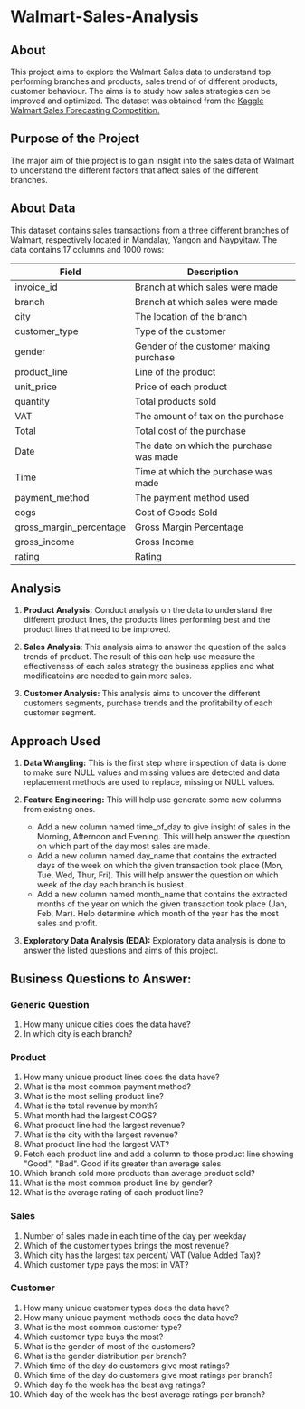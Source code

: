 # Walmart-Sales-Analysis

## About

This project aims to explore the Walmart Sales data to understand top performing branches and products, sales trend of of different products, customer behaviour. The aims is to study how sales strategies can be improved and optimized. The dataset was obtained from the [Kaggle Walmart Sales Forecasting Competition.](https://www.kaggle.com/competitions/walmart-recruiting-store-sales-forecasting/overview)

## Purpose of the Project

The major aim of thie project is to gain insight into the sales data of Walmart to understand the different factors that affect sales of the different branches.

## About Data

This dataset contains sales transactions from a three different branches of Walmart, respectively located in Mandalay, Yangon and Naypyitaw. The data contains 17 columns and 1000 rows:

|Field|Description|
|---|---|
|invoice_id|Branch at which sales were made|
|branch|Branch at which sales were made|
|city|The location of the branch|
|customer_type|Type of the customer|
|gender|Gender of the customer making purchase|
|product_line|Line of the product|
|unit_price|Price of each product|
|quantity|Total products sold|
|VAT|The amount of tax on the purchase|
|Total|Total cost of the purchase|
|Date|The date on which the purchase was made|
|Time|Time at which the purchase was made|
|payment_method|The payment method used|
|cogs|Cost of Goods Sold|
|gross_margin_percentage|Gross Margin Percentage|
|gross_income|Gross Income|
|rating|Rating|

## Analysis

1. **Product Analysis:** Conduct analysis on the data to understand the different product lines, the products lines performing best and the product lines that need to be improved.

2. **Sales Analysis**: This analysis aims to answer the question of the sales trends of product. The result of this can help use measure the effectiveness of each sales strategy the business applies and what modificatoins are needed to gain more sales.

3. **Customer Analysis:** This analysis aims to uncover the different customers segments, purchase trends and the profitability of each customer segment.


## Approach Used

1. **Data Wrangling:** This is the first step where inspection of data is done to make sure NULL values and missing values are detected and data replacement methods are used to replace, missing or NULL values.

2. **Feature Engineering:** This will help use generate some new columns from existing ones.
   - Add a new column named time_of_day to give insight of sales in the Morning, Afternoon and Evening. This will help answer the question on which part of the day most sales are       made.
   - Add a new column named day_name that contains the extracted days of the week on which the given transaction took place (Mon, Tue, Wed, Thur, Fri). This will help answer the        question on which week of the day each branch is busiest.
   - Add a new column named month_name that contains the extracted months of the year on which the given transaction took place (Jan, Feb, Mar). Help determine which month of the       year has the most sales and profit.

3. **Exploratory Data Analysis (EDA):** Exploratory data analysis is done to answer the listed questions and aims of this project.

## Business Questions to Answer:

### Generic Question

1. How many unique cities does the data have?
2. In which city is each branch?


### Product

1. How many unique product lines does the data have?
2. What is the most common payment method?
3. What is the most selling product line?
4. What is the total revenue by month?
5. What month had the largest COGS?
6. What product line had the largest revenue?
7. What is the city with the largest revenue?
8. What product line had the largest VAT?
9. Fetch each product line and add a column to those product line showing "Good", "Bad". Good if its greater than average sales
10. Which branch sold more products than average product sold?
11. What is the most common product line by gender?
12. What is the average rating of each product line?

### Sales

1. Number of sales made in each time of the day per weekday
2. Which of the customer types brings the most revenue?
3. Which city has the largest tax percent/ VAT (Value Added Tax)?
4. Which customer type pays the most in VAT?

### Customer

1. How many unique customer types does the data have?
2. How many unique payment methods does the data have?
3. What is the most common customer type?
4. Which customer type buys the most?
5. What is the gender of most of the customers?
6. What is the gender distribution per branch?
7. Which time of the day do customers give most ratings?
8. Which time of the day do customers give most ratings per branch?
9. Which day fo the week has the best avg ratings?
10. Which day of the week has the best average ratings per branch?
